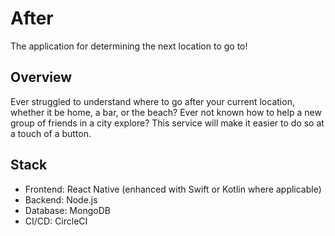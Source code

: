 # After

The application for determining the next location to go to!

## Overview

Ever struggled to understand where to go after your current location, whether it be home, a bar, or the beach? Ever not known how to help a new group of friends in a city explore? This service will make it easier to do so at a touch of a button.

## Stack

- Frontend: React Native (enhanced with Swift or Kotlin where applicable)
- Backend: Node.js
- Database: MongoDB
- CI/CD: CircleCI
